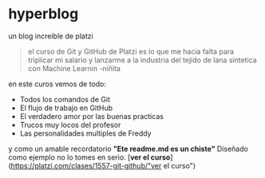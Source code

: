 # hyperblog
un blog increible de platzi
> el curso de Git y GitHub de Platzi es lo que me hacia falta para triplicar mi salario y lanzarme a la industria del tejido de lana sintetica con Machine Learnin
> -niñita

en este curos vemos de todo:
- Todos los comandos de Git
- El flujo de trabajo en GitHub
- El verdadero amor por las buenas practicas
- Trucos muy locos del profesor
- Las personalidades multiples de Freddy

y como un amable recordatorio **"Ete readme.md es un chiste"** Diseñado como ejemplo no lo tomes en serio. [**ver el curso**](https://platzi.com/clases/1557-git-github/"ver el curso")